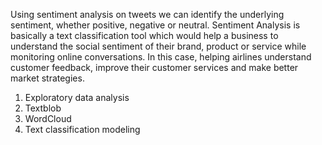 Using sentiment analysis on tweets we can identify the underlying sentiment, whether positive, negative or neutral. Sentiment Analysis is basically a text classification tool which would help a business to understand the social sentiment of their brand, product or service while monitoring online conversations. In this case, helping airlines understand customer feedback, improve their customer services and make better market strategies.

1. Exploratory data analysis
2. Textblob
3. WordCloud
4. Text classification modeling
